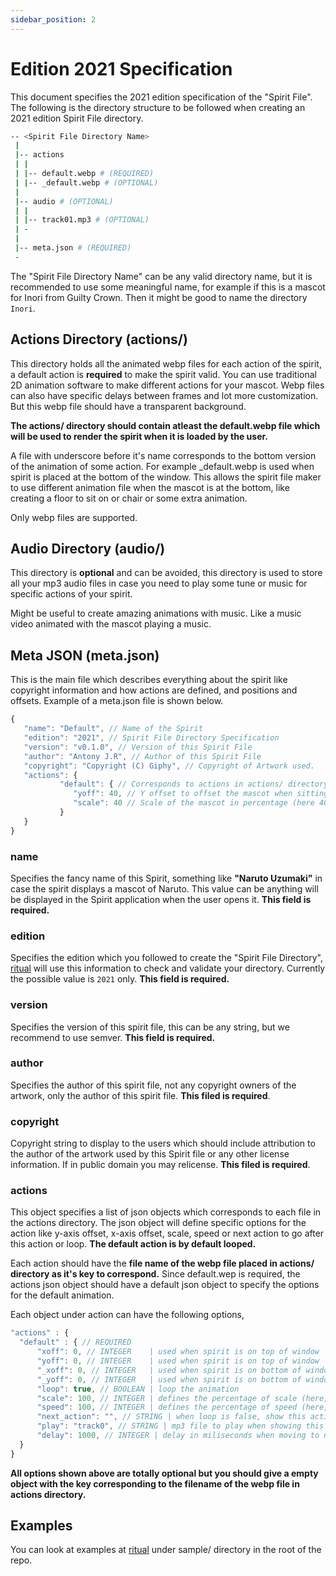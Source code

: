 ```yaml
---
sidebar_position: 2
---
```


# Edition 2021 Specification

This document specifies the 2021 edition specification of the "Spirit File". The following
is the directory structure to be followed when creating an 2021 edition Spirit File 
directory.


```bash
-- <Spirit File Directory Name>
 |
 |-- actions
 | |
 | |-- default.webp # (REQUIRED) 
 | |-- _default.webp # (OPTIONAL)
 | 
 |-- audio # (OPTIONAL)
 | |
 | |-- track01.mp3 # (OPTIONAL)
 | -
 |
 |-- meta.json # (REQUIRED)
 -
```

The "Spirit File Directory Name" can be any valid directory name, but it is recommended
to use some meaningful name, for example if this is a mascot for Inori from Guilty Crown.
Then it might be good to name the directory ```Inori```.

## Actions Directory (actions/)

This directory holds all the animated webp files for each action of the spirit, a default
action is **required** to make the spirit valid. You can use traditional 2D animation
software to make different actions for your mascot. Webp files can also have specific
delays between frames and lot more customization. But this webp file should have a
transparent background.

**The actions/ directory should contain atleast the default.webp file which will be 
used to render the spirit when it is loaded by the user.**

A file with underscore before it's name corresponds to the bottom version of the 
animation of some action. For example _default.webp is used when spirit is placed at
the bottom of the window. This allows the spirit file maker to use different animation
file when the mascot is at the bottom, like creating a floor to sit on or chair or some
extra animation.

Only webp files are supported.

## Audio Directory (audio/)

This directory is **optional** and can be avoided, this directory is used to store all
your mp3 audio files in case you need to play some tune or music for specific actions
of your spirit.

Might be useful to create amazing animations with music. Like a music video animated
with the mascot playing a music.

## Meta JSON (meta.json)

This is the main file which describes everything about the spirit like copyright
information and how actions are defined, and positions and offsets. Example of a 
meta.json file is shown below.


```js
{
   "name": "Default", // Name of the Spirit
   "edition": "2021", // Spirit File Directory Specification
   "version": "v0.1.0", // Version of this Spirit File
   "author": "Antony J.R", // Author of this Spirit File
   "copyright": "Copyright (C) Giphy", // Copyright of Artwork used.
   "actions": {
           "default": { // Corresponds to actions in actions/ directory
              "yoff": 40, // Y offset to offset the mascot when sitting on top of window
              "scale": 40 // Scale of the mascot in percentage (here 40%)
           }
   }
}
```


### name

Specifies the fancy name of this Spirit, something like **"Naruto Uzumaki"** in case
the spirit displays a mascot of Naruto. This value can be anything will be displayed
in the Spirit application when the user opens it. **This field is required.**

### edition

Specifies the edition which you followed to create the "Spirit File Directory", 
[ritual](https://github.com/antony-jr/ritual) will use this information to check and
validate your directory. Currently the possible value is ```2021``` only. **This field
is required.**

### version

Specifies the version of this spirit file, this can be any string, but we recommend to
use semver. **This field is required.**

### author

Specifies the author of this spirit file, not any copyright owners of the artwork, only
the author of this spirit file. **This filed is required**.

### copyright

Copyright string to display to the users which should include attribution to the author
of the artwork used by this Spirit file or any other license information. If in public
domain you may relicense. **This filed is required**.

### actions

This object specifies a list of json objects which corresponds to each file in the 
actions directory. The json object will define specific options for the action like 
y-axis offset, x-axis offset, scale, speed or next action to go after this action
or loop. **The default action is by default looped.**

Each action should have the **file name of the webp file placed in actions/ directory
as it's key to correspond.** Since default.wep is required, the actions json object
should have a default json object to specify the options for the default animation.

Each object under action can have the following options,
```js
"actions" : {
  "default" : { // REQUIRED
      "xoff": 0, // INTEGER    | used when spirit is on top of window
      "yoff": 0, // INTEGER    | used when spirit is on top of window
      "_xoff": 0, // INTEGER   | used when spirit is on bottom of window
      "_yoff": 0, // INTEGER   | used when spirit is on bottom of window
      "loop": true, // BOOLEAN | loop the animation
      "scale": 100, // INTEGER | defines the percentage of scale (here, 100%)
      "speed": 100, // INTEGER | defines the percentage of speed (here, 100%)
      "next_action": "", // STRING | when loop is false, show this action next
      "play": "track0", // STRING | mp3 file to play when showing this action
      "delay": 1000, // INTEGER | delay in miliseconds when moving to next action  
  }
}
```

**All options shown above are totally optional but you should give a empty object
with the key corresponding to the filename of the webp file in actions directory.**


## Examples 

You can look at examples at [ritual](https://github.com/antony-jr/ritual) under sample/ 
directory in the root of the repo.
